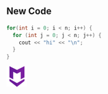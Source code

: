 ## New Code
```c++
for(int i = 0; i < n; i++) {
  for (int j = 0; j < n; j++) {
    cout << "hi" << "\n";
  }
}
```

![alt text](https://github.com/adam-p/markdown-here/raw/master/src/common/images/icon48.png)
